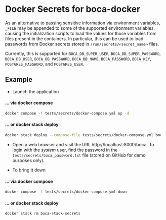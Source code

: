 # Docker Secrets for boca-docker

As an alternative to passing sensitive information via environment variables, `_FILE` may be appended to some of the supported environment variables, causing the initialization scripts to load the values for those variables from files present in the containers. In particular, this can be used to load passwords from Docker secrets stored in `/run/secrets/<secret_name>` files.

Currently, this is supported for `BOCA_DB_SUPER_USER`, `BOCA_DB_SUPER_PASSWORD`, `BOCA_DB_USER`, `BOCA_DB_PASSWORD`, `BOCA_DB_NAME`, `BOCA_PASSWORD`, `BOCA_KEY`, `POSTGRES_PASSWORD`, and `POSTGRES_USER`. 

## Example

* Launch the application

#### ... via docker compose

```bash
docker compose -f tests/secrets/docker-compose.yml up -d
```

#### ... or docker stack deploy

```bash
docker stack deploy --compose-file tests/secrets/docker-compose.yml boca-stack-secrets
```

* Open a web browser and visit the URL http://localhost:8000/boca. To login with the _system_ user, find the password in the `tests/secrets/boca_password.txt` file (stored on GitHub for demo purposes only).

* To bring it down

#### ... via docker compose

```bash
docker compose -f tests/secrets/docker-compose.yml down
```

#### ... or docker stack deploy

```bash
docker stack rm boca-stack-secrets
```
